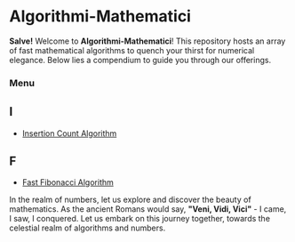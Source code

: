 # Algorithmi-Mathematici

**Salve!** Welcome to **Algorithmi-Mathematici**! This repository hosts an array of fast mathematical algorithms to quench your thirst for numerical elegance. Below lies a compendium to guide you through our offerings.

### Menu

## I
- [Insertion Count Algorithm](Insertion.md)

## F
- [Fast Fibonacci Algorithm](Fibonacci.md)

In the realm of numbers, let us explore and discover the beauty of mathematics. As the ancient Romans would say, **"Veni, Vidi, Vici"** - I came, I saw, I conquered. Let us embark on this journey together, towards the celestial realm of algorithms and numbers.
